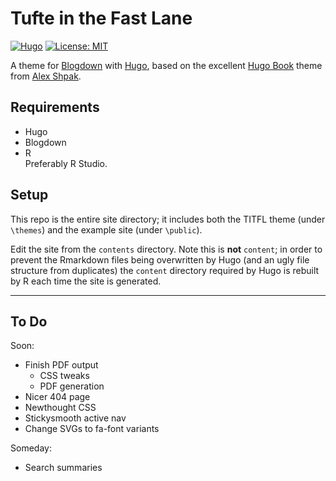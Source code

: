 # Tufte in the Fast Lane

[![Hugo](https://img.shields.io/badge/hugo-0.65-blue.svg)](https://gohugo.io)
[![License: MIT](https://img.shields.io/badge/License-MIT-blue.svg)](LICENSE)

A theme for [Blogdown](https://bookdown.org/yihui/blogdown/) with [Hugo](https://gohugo.io), based on the excellent [Hugo Book](https://github.com/alex-shpak/hugo-book) theme from [Alex Shpak](https://github.com/alex-shpak).

## Requirements
* Hugo
* Blogdown
* R  
Preferably R Studio.

## Setup
This repo is the entire site directory; it includes both the TITFL theme (under `\themes`) and the example site (under `\public`).

Edit the site from the `contents` directory. Note this is **not** `content`; in order to prevent the Rmarkdown files being overwritten by Hugo (and an ugly file structure from duplicates) the `content` directory required by Hugo is rebuilt by R each time the site is generated.


---

## To Do
Soon:
* Finish PDF output
	* CSS tweaks
	* PDF generation
* Nicer 404 page
* Newthought CSS
* Stickysmooth active nav
* Change SVGs to fa-font variants

Someday:
* Search summaries